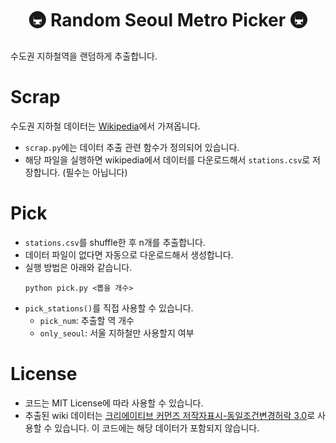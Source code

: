 <h1 style="text-align: center">🚇 Random Seoul Metro Picker 🚇</h1>

수도권 지하철역을 랜덤하게 추출합니다.

# Scrap
수도권 지하철 데이터는 [Wikipedia](https://ko.wikipedia.org/wiki/수도권_전철역_목록)에서 가져옵니다.

* `scrap.py`에는 데이터 추출 관련 함수가 정의되어 있습니다.
* 해당 파일을 실행하면 wikipedia에서 데이터를 다운로드해서 `stations.csv`로 저장합니다. (필수는 아닙니다)

# Pick
* `stations.csv`를 shuffle한 후 n개를 추출합니다.
* 데이터 파일이 없다면 자동으로 다운로드해서 생성합니다.
* 실행 방법은 아래와 같습니다.
    ```
    python pick.py <뽑을 개수>
    ```
* `pick_stations()`를 직접 사용할 수 있습니다.
    * `pick_num`: 추출할 역 개수
    * `only_seoul`: 서울 지하철만 사용할지 여부

# License
* 코드는 MIT License에 따라 사용할 수 있습니다.
* 추출된 wiki 데이터는 [크리에이티브 커먼즈 저작자표시-동일조건변경허락 3.0](https://ko.wikipedia.org/wiki/%EC%9C%84%ED%82%A4%EB%B0%B1%EA%B3%BC:Creative_Commons_Attribution-ShareAlike_3.0_Unported_License)로 사용할 수 있습니다. 이 코드에는 해당 데이터가 포함되지 않습니다.